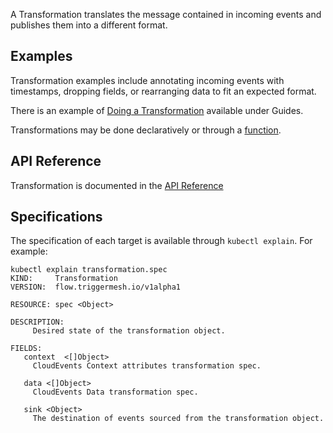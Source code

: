 A Transformation translates the message contained in incoming events and publishes them into a different format.

## Examples

Transformation examples include annotating incoming events with timestamps, dropping fields, or rearranging data to fit an expected format.

There is an example of [Doing a Transformation](../guides/doingatransformation.md) available under Guides.

Transformations may be done declaratively or through a [function](../guides/writingafunction.md).

## API Reference

Transformation is documented in the [API Reference](../reference/flow.md)

## Specifications

The specification of each target is available through `kubectl explain`. For example:

```console
kubectl explain transformation.spec
KIND:     Transformation
VERSION:  flow.triggermesh.io/v1alpha1

RESOURCE: spec <Object>

DESCRIPTION:
     Desired state of the transformation object.

FIELDS:
   context	<[]Object>
     CloudEvents Context attributes transformation spec.

   data	<[]Object>
     CloudEvents Data transformation spec.

   sink	<Object>
     The destination of events sourced from the transformation object.
```
